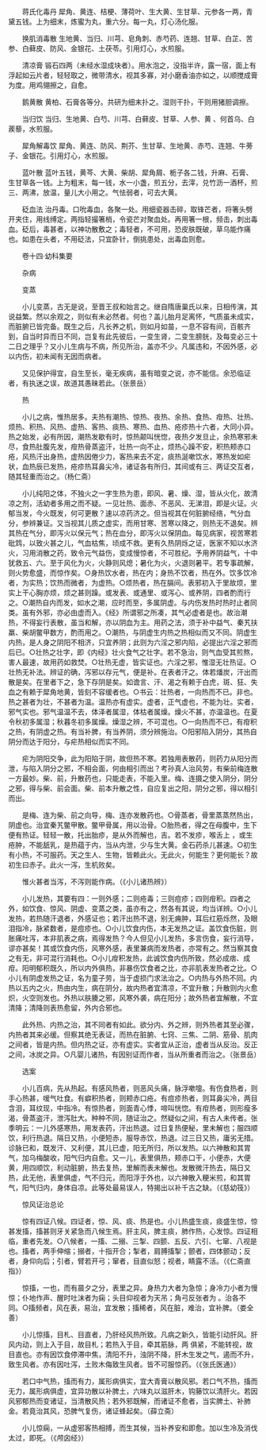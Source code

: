 <!-- { "loadSidebar": true } -->
　　蒋氏化毒丹 犀角、黄连、桔梗、薄荷叶、生大黄、生甘草、元参各一两，青黛五钱。上为细末，炼蜜为丸，重六分。每一丸，灯心汤化服。

　　换肌消毒散 生地黄、当归、川芎、皂角刺、赤芍药、连翘、甘草、白芷、苦参、白藓皮、防风、金银花、土茯苓。引用灯心，水煎服。

　　清凉膏 锻石四两（未经水湿成块者）。用水泡之，没指半许，露一宿，面上有浮起如云片者，轻轻取之，微带清水，视其多寡，对小磨香油亦如之，以顺搅成膏为度。用鸡翎擦之，自愈。

　　鹅黄散 黄柏、石膏各等分。共研为细末扑之。湿则干扑，干则用猪胆调擦。

　　当归饮 当归、生地黄、白芍、川芎、白藓皮、甘草、人参、黄 、何首乌、白蒺藜，水煎服。

　　犀角解毒饮 犀角、黄连、防风、荆芥、生甘草、生地黄、赤芍、连翘、牛蒡子、金银花。引用灯心，水煎服。

　　蓝叶散 蓝叶五钱，黄芩、大黄、柴胡、犀角屑、栀子各二钱，升麻、石膏、生甘草各一钱。上为粗末，每一钱，水一小盏，煎五分，去滓，兑竹沥一酒杯，煎三、两沸，放温，量儿大小用之。气怯弱者，可去大黄。

　　砭血法 治丹毒。口吮毒血，各聚一处。用细瓷器击碎，取锋芒者，将箸头劈开夹住，用线缚定。两指轻撮箸梢，令瓷芒对聚血处。再用箸一根，频击，刺出毒血。砭后，毒甚者，以神功散敷之；毒轻者，不可用，恐皮肤既破，草乌能作痛也。如患在头者，不用砭法，只宜卧针，倒挑患处，出毒血则愈。

　　卷十四·幼科集要

　　杂病

　　变蒸

　　小儿变蒸，古无是说，至晋王叔和始言之。继自隋唐巢氏以来，日相传演，其说益繁。然以余观之，则似有未必然者。何也？盖儿胎月足离怀，气质虽未成实，而脏腑已皆完备。既生之后，凡长养之机，则如月如苗，一息不容有间，百骸齐到，自当时异而日不同，岂复有此先彼后，一变生肾，二变生膀胱，及每变必三十二日之理乎？又小儿生病与不病，所见所治，盖亦不少。凡属违和，不因外感，必以内伤，初未闻有无因而病者。

　　又见保护得宜，自生至长，毫无疾病，虽有暗变之说，亦不能信。余恐临证者，有执迷之误，故道其愚昧若此。（张景岳）

　　热

　　小儿之病，惟热居多。夫热有潮热、惊热、夜热、余热、食热、疳热、壮热、烦热、积热、风热、虚热、客热、痰热、寒热、血热、疮疹热十六者，大同小异。热之始发，必有所因，潮热发歇有时，惊热颠叫恍惚，夜热夕发旦止，余热寒邪未尽，食热肚腹先发，疳热骨蒸盗汗，壮热一向不止，烦热心躁不安，积热颊赤口疮，风热汗出身热，虚热因倦少力，客热来去不定，痰热涎嗽饮水，寒热发如疟状，血热辰已发热，疮疹热耳鼻尖冷，诸证各有所归，其间或有三、两证交互者，随其轻重而治之。（杨仁斋）

　　小儿纯阳之体，不独火之一字生热为患，即风、暑、燥、湿，皆从火化，故清凉之剂，活幼者多用之而不疑。一见壮热、面赤、不恶风、无涕泪，即是火证。火郁当发，今火既发，何可更散？速以凉药济之。但当视其在何脏腑经络，气分血分，参辨兼证。又当视其儿质之虚实，而用甘寒、苦寒以降之，则热无不退矣。辨其热在气分，即泻火以保元气；热在血分，即泻火以保阴血。每见病家，视苦寒若砒鸩，以致火甚之儿，气血枯焦，顷成不救。更有久热阴烁之证，医家不知以水济火，习用消散之药，致令元气益伤，变成慢惊者，不可胜纪。予用养阴益气，十中犹救五、六。至于风化为火，火静则风熄；暑化为火，火退则暑平。若专事疏解，则火势愈盛，而惊作矣。○身热饮水者，热在内；身热不饮者，热在外。饮多饮冷者，为实热；饮热而微者，为虚热。○烦热者，热在膈间。表邪初入于里故烦，里实上干心胸亦烦，烦之甚则躁。或发表、或通里、或泻心、或养阴，四者酌而行之。○潮热自内而发，如水之潮，应时而至，多属阴虚。与内伤发热时热时止者同类。虽有外邪，亦必由虚而入。《经》所谓邪之所凑，其气必虚者是也。故治潮热，不得妄行表散，虽当和解，亦以阴血为主。用药之法，须于补中益气、秦艽扶羸、柴胡鳖甲数方，酌而用之。○潮热，与阴虚生内热之热相似而又不同。阴虚生内热，是人身之阴阳不相济，只宜养阴；此则为六淫之邪内陷，必提出六淫之邪而后已。○壮热之壮字，即《内经》壮火食气之壮字。若不急治，则气血受其煎熬，害人最速，故用药如救焚。○壮热无虚，皆实证也。六淫之邪，惟湿无壮热证。○壮热无补法。辨证的确，泻邪以存元气，便是补。在表者汗之。体若燔炭，汗出而散是矣。在里者下之，急下存阴是矣。如谵言、汗、渴之有赖于白虎，斑、狂、失血之有赖于犀角地黄，皆刻不容缓者也。○书云：壮热者，一向热而不已。非也。热之甚者为壮，不甚者为温。温热亦有虚实。虚者，正气虚也，不能为壮。实者，邪气实也。邪气温温不去，体泽者属湿，体枯者属燥。燥火不甚，亦温温也。在夏令秋初多属湿；秋暮冬初多属燥。燥湿之辨，不可混也。○一向热而不已，有疳积之热，有阴虚之热。有当补脾，有当养阴，须分辨施治。○阳邪陷入阴分，其热自阴分而达于阳分，与疟热相似而实不同。

　　疟为阴阳交争，此为阳陷于阴，故但热不寒。若独用表散药，则药力从阳分而泄，与陷入阴分之邪，不相会面，何由相引而出？考孙真人治风劳，有柴前梅连散一方最妙。柴、前，升散药也，只能走表，不能入里。梅、连摄之使入阴分，阴分之邪，得与柴、前会面。柴、前本升散之性，自应复出之阳，阴分之邪，得以相引而出。

　　是梅、连为柴、前之向导，梅、连亦发散药也。○骨蒸者，骨里蒸蒸然热出，阴虚也。治宜秦艽鳖甲散。鳖甲骨属，用以治骨。○胎热者，得之在母腹中，生下便有热证。轻轻一散，托出胎疹，是从外而解也，吉。若不发疹，喉舌上 ，或生疮肿，不能舐乳，是热蕴于内，当从内泄，少与生大黄。金石药杀儿甚速。○初生有小热，不可服药。天之生人、生物，皆赖此火。无此火，何能生？更何能长？故初生曰赤子。此火一泻，生机败矣。

　　惟火甚者当泻，不泻则能作病。（《小儿诸热辨》）

　　小儿发热，其要有四：一则外感；二则疮毒；三则痘疹；四则疳积。四者之外，如饮食、惊风、阴虚、变蒸之类，虽亦有之，然各有其说，均当详辨。○小儿发热，若热随汗退者，外感证也；若汗出热不退，别无痈肿，耳后红筋烁然，及眼泪指冷，脉紧数者，是痘疹也。○小儿饮食内伤，本无发热之证。盖饮食伤脏，则胀痛吐泻，本非肌表之病，焉得发热？今人但见小儿发热，多言伤食，妄行消导，谬亦甚矣！其或饮食内伤，风寒外感，表里兼病而发热者，亦常有之。然当察其食之有无，非可混行消耗也。○小儿疳积发热，此诚饮食内伤所致，然必成痞、成疳。阳明郁积既久，所以内外俱热，非暴伤饮食者之比，亦非肌表发热者之比。○小儿有阴虚发热之证，名为童子劳，当于虚损门求法治之。○内热与外热不同。内热以五内之火，热由内生，病在阴分，故内热者宜清凉，不宜升散；升散则内火愈炽，火空则发也。外热以肤腠之邪，风寒外袭，病在阳分；故外热者宜解散，不宜清降；清降则表热愈留，外内合邪也。

　　此外热、内热之治，其不同者有如此。欲分内、外之辨，则外热者其至必骤，内热者其来必缓。但察其绝无表证，而热在脏腑、七窍、三焦、二阴、筋骨、肌肉之间者，皆是内热。但内热之证，亦有虚实。实者宜从正治，虚者当从反治。反正之间，冰炭之异。○凡婴儿诸热，有因别证而作者，当从所重者而治之。（张景岳）

　　选案

　　小儿百病，先从热起。有感风热者，则恶风头痛，脉浮嗽嚏。有伤食热者，则手心热甚，嗳气吐食。有癖积热者，则颊赤口疮。有痘疹热者，则耳鼻尖冷，两目含泪，耳纹现，中指冷。有惊热者，则面青心悸，啼叫恍惚。有疳热者，则形瘦多渴，骨蒸盗汗，泄泻肚大。种种不同，随证治之。然疑似之间，有古人未传者。张季明云：一儿外感寒热，用发表药，汗出热退。过日复热便秘，里未解也；服四顺饮，利行热退。隔日又热，小便短赤，服导赤饮，热退。过三日又热，庸劣无措。诊脉已和，既发汗、又利便，其儿已虚，阳无所归，所以发热。以六神散和其胃气，加乌梅酸收，阳气归内自愈。又一儿，表里俱热，颊赤口干，小便赤，大便黄，用四顺饮，利动脏腑，热去复热，里解而表未解也。发散微汗热去，隔日又热，此无他，表里俱虚，气不归元，而阳浮于外也，以六神散入粳米煎，和其胃气，阳气归内，身体自凉。此等处最易误人，特揭出以补千古之缺。（《慈幼筏》）

　　惊风证治总论

　　惊有四证八候。四证者，惊、风、痰、热是也。小儿热盛生痰，痰盛生惊，惊甚发搐，搐甚则牙关紧急而八候生焉。肝主风，脾主痰，肺作热，心发惊。四证相临，重者先发。○八候者，一搐、二搦、三掣、四颤、五反、六引、七窜、八视是也。搐者，两手伸缩；搦者，十指开合；掣者，肩膊搐掣；颤者，四体颤动；反者，身仰向后；引者，臂若开弓；窜者，目直似怒；视者，睛露不活。（《仁斋直指》）

　　惊搐，一也，而有晨夕之分，表里之异。身热力大者为急惊；身冷力小者为慢惊；仆地作声、醒时吐沫者为痫；头目仰视者为天吊；角弓反张者为 。治各不同。○搐频者，风在表，易治，宜发散；搐稀者，风在脏，难治，宜补脾。（娄全善）

　　小儿惊搐，目札、目直者，乃肝经风热所致。凡病之新久，皆能引动肝风。肝风内动，则上入于目，故目札；若热入于目，牵其筋脉，两 俱紧，不能转视，故目直也。亦有因饮食停滞中焦，清阳不升，浊阴不降，肝木生发之气，遏而不升，致生风者。亦有因吐泻，土败木侮致生风者。皆不可服惊药。（《张氏医通》）

　　若口中气热，搐而有力，属形病俱实，宜大青膏以散风邪。若口气不热，搐而无力，属形病俱虚，宜异功散以补脾土，六味丸以滋肝木，钩藤饮以清肝火。若因风邪郁热而变诸证，当清散风热；若外邪既解，而诸证不愈者，当实脾土、补肺金。若竟治其风，恐脾气复伤，诸证蜂起矣。（薛立斋）

　　小儿惊痫，一从虚邪客热相搏，而生其候，当补养安和即愈。加以生冷及消伐太过，即死。（《颅囟经》）

